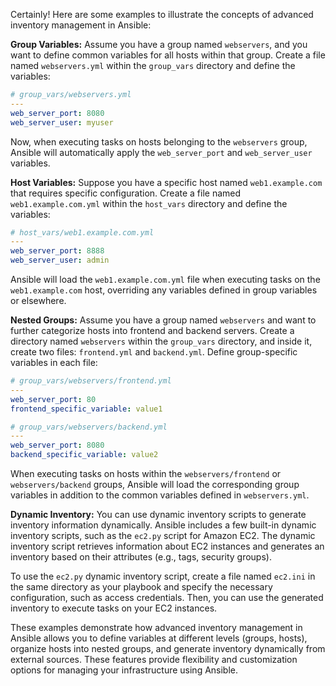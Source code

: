 Certainly! Here are some examples to illustrate the concepts of advanced inventory management in Ansible:

**Group Variables:**
Assume you have a group named `webservers`, and you want to define common variables for all hosts within that group. Create a file named `webservers.yml` within the `group_vars` directory and define the variables:

```yaml
# group_vars/webservers.yml
---
web_server_port: 8080
web_server_user: myuser
```

Now, when executing tasks on hosts belonging to the `webservers` group, Ansible will automatically apply the `web_server_port` and `web_server_user` variables.

**Host Variables:**
Suppose you have a specific host named `web1.example.com` that requires specific configuration. Create a file named `web1.example.com.yml` within the `host_vars` directory and define the variables:

```yaml
# host_vars/web1.example.com.yml
---
web_server_port: 8888
web_server_user: admin
```

Ansible will load the `web1.example.com.yml` file when executing tasks on the `web1.example.com` host, overriding any variables defined in group variables or elsewhere.

**Nested Groups:**
Assume you have a group named `webservers` and want to further categorize hosts into frontend and backend servers. Create a directory named `webservers` within the `group_vars` directory, and inside it, create two files: `frontend.yml` and `backend.yml`. Define group-specific variables in each file:

```yaml
# group_vars/webservers/frontend.yml
---
web_server_port: 80
frontend_specific_variable: value1
```

```yaml
# group_vars/webservers/backend.yml
---
web_server_port: 8080
backend_specific_variable: value2
```

When executing tasks on hosts within the `webservers/frontend` or `webservers/backend` groups, Ansible will load the corresponding group variables in addition to the common variables defined in `webservers.yml`.

**Dynamic Inventory:**
You can use dynamic inventory scripts to generate inventory information dynamically. Ansible includes a few built-in dynamic inventory scripts, such as the `ec2.py` script for Amazon EC2. The dynamic inventory script retrieves information about EC2 instances and generates an inventory based on their attributes (e.g., tags, security groups).

To use the `ec2.py` dynamic inventory script, create a file named `ec2.ini` in the same directory as your playbook and specify the necessary configuration, such as access credentials. Then, you can use the generated inventory to execute tasks on your EC2 instances.

These examples demonstrate how advanced inventory management in Ansible allows you to define variables at different levels (groups, hosts), organize hosts into nested groups, and generate inventory dynamically from external sources. These features provide flexibility and customization options for managing your infrastructure using Ansible.
